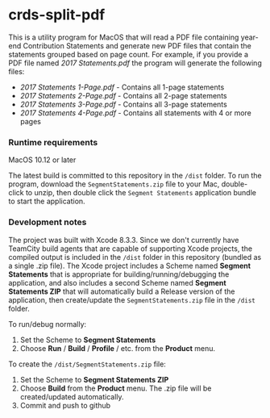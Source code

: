 # crds-split-pdf
This is a utility program for MacOS that will read a PDF file containing year-end Contribution Statements and generate new PDF files that contain the statements grouped based on page count.  For example, if you provide a PDF file named *2017 Statements.pdf* the program will generate the following files:

* *2017 Statements 1-Page.pdf* - Contains all 1-page statements
* *2017 Statements 2-Page.pdf* - Contains all 2-page statements
* *2017 Statements 3-Page.pdf* - Contains all 3-page statements
* *2017 Statements 4-Page.pdf* - Contains all statements with 4 or more pages

### Runtime requirements
MacOS 10.12 or later

The latest build is committed to this repository in the `/dist` folder.  To run the program, download the `SegmentStatements.zip` file to your Mac, double-click to unzip, then double click the `Segment Statements` application bundle to start the application.

### Development notes
The project was built with Xcode 8.3.3.  Since we don't currently have TeamCity build agents that are capable of supporting Xcode projects, the compiled output is included in the `/dist` folder in this repository (bundled as a single .zip file).  The Xcode project includes a Scheme named **Segment Statements** that is appropriate for building/running/debugging the application, and also includes a second Scheme named **Segment Statements ZIP** that will automatically build a Release version of the application, then create/update the `SegmentStatements.zip` file in the `/dist` folder.

To run/debug normally:
1. Set the Scheme to **Segment Statements**
2. Choose **Run** / **Build** / **Profile** / etc. from the **Product** menu.

To create the `/dist/SegmentStatements.zip` file:
1. Set the Scheme to **Segment Statements ZIP**
2. Choose **Build** from the **Product** menu.  The .zip file will be created/updated automatically.
3. Commit and push to github
